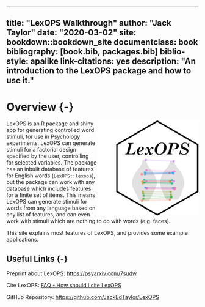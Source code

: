 
--- 
title: "LexOPS Walkthrough"
author: "Jack Taylor"
date: "2020-03-02"
site: bookdown::bookdown_site
documentclass: book
bibliography: [book.bib, packages.bib]
biblio-style: apalike
link-citations: yes
description: "An introduction to the LexOPS package and how to use it."
---



# Overview {-}

<img src="images/hex-250.png" align="right" style="padding-left:50px;background-color:white" />

LexOPS is an R package and shiny app for generating controlled word stimuli, for use in Psychology experiments. LexOPS can generate stimuli for a factorial design specified by the user, controlling for selected variables. The package has an inbuilt database of features for English words (`LexOPS::lexops`), but the package can work with any database which includes features for a finite set of items. This means LexOPS can generate stimuli for words from any language based on any list of features, and can even work with stimuli which are nothing to do with words (e.g. faces).

This site explains most features of LexOPS, and provides some example applications.

## Useful Links {-}

<i class="fa fa-file-pdf-o"></i> Preprint about LexOPS: https://psyarxiv.com/7sudw

<i class="fa fa-quote-left"></i> Cite LexOPS: [FAQ - How should I cite LexOPS](faq.html#how-should-i-cite-lexops)

<i class="fa fa-github"></i> GitHub Repository: https://github.com/JackEdTaylor/LexOPS

